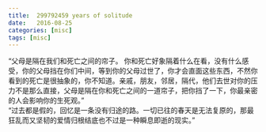```yaml
---
title:  299792459 years of solitude
date:   2016-08-25
categories: [misc]
tags: [misc]
---
```

“父母是隔在我们和死亡之间的帘子。 你和死亡好象隔着什么在看，没有什么感受，你的父母挡在你们中间，等到你的父母过世了，你才会直面这些东西，不然你看到的死亡是很抽象的，你不知道。亲戚，朋友，邻居，隔代，他们去世对你的压力不是那么直接，父母是隔在你和死亡之间的一道帘子，把你挡了一下，你最亲密的人会影响你的生死观。”  
“过去都是假的，回忆是一条没有归途的路。一切已往的春天是无法复原的，那最狂乱而又坚韧的爱情归根结底也不过是一种瞬息即逝的现实。”      